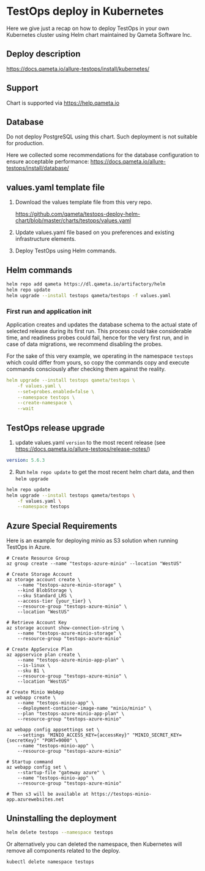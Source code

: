 # TestOps deploy in Kubernetes

Here we give just a recap on how to deploy TestOps in your own Kubernetes cluster using Helm chart maintained by Qameta Software Inc.

## Deploy description

https://docs.qameta.io/allure-testops/install/kubernetes/

## Support

Chart is supported via https://help.qameta.io

## Database

Do not deploy PostgreSQL using this chart. Such deployment is not suitable for production.

Here we collected some recommendations for the database configuration to ensure acceptable performance: https://docs.qameta.io/allure-testops/install/database/

## values.yaml template file

1. Download the values template file from this very repo.

    https://github.com/qameta/testops-deploy-helm-chart/blob/master/charts/testops/values.yaml

2. Update values.yaml file based on you preferences and existing infrastructure elements.
3. Deploy TestOps using Helm commands.

## Helm commands

```bash
helm repo add qameta https://dl.qameta.io/artifactory/helm
helm repo update
helm upgrade --install testops qameta/testops -f values.yaml 
```

### First run and application init

Application creates and updates the database schema to the actual state of selected release during its first run. This process could take considerable time, and readiness probes could fail, hence for the very first run, and in case of data migrations, we recommend disabling the probes.

For the sake of this very example, we operating in the namespace `testops` which could differ from yours, so copy the commands copy and execute commands consciously after checking them against the reality.

```yaml
helm upgrade --install testops qameta/testops \
    -f values.yaml \
    --set=probes.enabled=false \
    --namespace testops \
    --create-namespace \ 
    --wait
```

## TestOps release upgrade

1. update values.yaml `version` to the most recent release (see https://docs.qameta.io/allure-testops/release-notes/)

```yaml
version: 5.6.3
```

2. Run `helm repo update` to get the most recent helm chart data, and then `helm upgrade`

```bash
helm repo update
helm upgrade --install testops qameta/testops \
    -f values.yaml \
    --namespace testops
```

## Azure Special Requirements

Here is an example for deploying minio as S3 solution when running TestOps in Azure.

```shell
# Create Resource Group
az group create --name "testops-azure-minio" --location "WestUS"

# Create Storage Account
az storage account create \
    --name "testops-azure-minio-storage" \
    --kind BlobStorage \
    --sku Standard_LRS \
    --access-tier {your_tier} \
    --resource-group "testops-azure-minio" \
    --location "WestUS"

# Retrieve Account Key    
az storage account show-connection-string \
    --name "testops-azure-minio-storage" \
    --resource-group "testops-azure-minio"

# Create AppService Plan    
az appservice plan create \
    --name "testops-azure-minio-app-plan" \
    --is-linux \
    --sku B1 \
    --resource-group "testops-azure-minio" \
    --location "WestUS"

# Create Minio WebApp    
az webapp create \
    --name "testops-minio-app" \
    --deployment-container-image-name "minio/minio" \
    --plan "testops-azure-minio-app-plan" \
    --resource-group "testops-azure-minio"
    
az webapp config appsettings set \
    --settings "MINIO_ACCESS_KEY={accessKey}" "MINIO_SECRET_KEY={secretKey}" "PORT=9000" \
    --name "testops-minio-app" \
    --resource-group "testops-azure-minio"
    
# Startup command
az webapp config set \
    --startup-file "gateway azure" \
    --name "testops-minio-app" \
    --resource-group "testops-azure-minio"
    
# Then s3 will be available at https://testops-minio-app.azurewebsites.net
```

## Uninstalling the deployment

```bash
helm delete testops --namespace testops
```

Or alternatively you can deleted the namespace, then Kubernetes will remove all components related to the deploy.

```shell
kubectl delete namespace testops
```